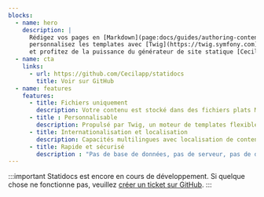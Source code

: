 ```yaml
---
blocks:
  - name: hero
    description: |
      Rédigez vos pages en [Markdown](page:docs/guides/authoring-content), 
      personnalisez les templates avec [Twig](https://twig.symfony.com) et [Tailwind CSS](https://tailwindcss.com), 
      et profitez de la puissance du générateur de site statique [Cecil](https://cecil.app).
  - name: cta
    links:
      - url: https://github.com/Cecilapp/statidocs
        title: Voir sur GitHub
  - name: features
    features:
      - title: Fichiers uniquement
        description: Votre contenu est stocké dans des fichiers plats Markdown, avec un _front matter_.
      - title : Personnalisable
        description: Propulsé par Twig, un moteur de templates flexible et Tailwind CSS.
      - title: Internationalisation et localisation
        description: Capacités multilingues avec localisation de contenu et traduction des templates.
      - title: Rapide et sécurisé
        description : "Pas de base de données, pas de serveur, pas de dépendance : performances et sécurité."
---
```

:::important
Statidocs est encore en cours de développement. Si quelque chose ne fonctionne pas, veuillez [créer un ticket sur GitHub](https://github.com/Cecilapp/statidocs/issues/new/choose).
:::
